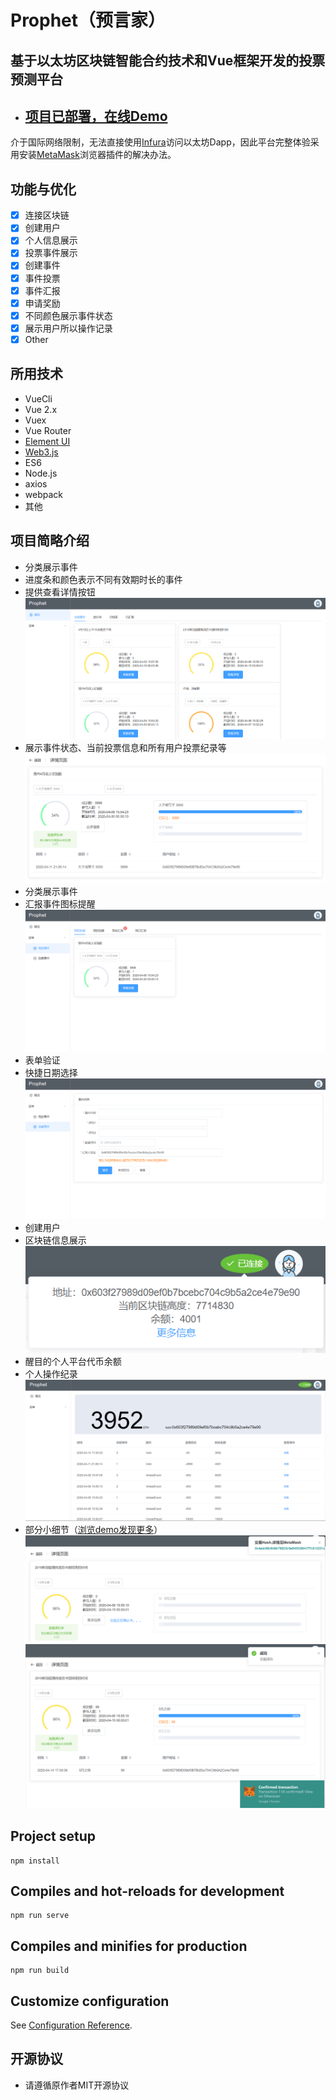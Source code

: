 # Prophet（预言家）
## 基于以太坊区块链智能合约技术和Vue框架开发的投票预测平台
- ## [项目已部署，在线Demo](https://t940783074.gitee.io/prophet)
介于国际网络限制，无法直接使用[Infura](https://infura.io/)访问以太坊Dapp，因此平台完整体验采用安装[MetaMask](https://metamask.io/)浏览器插件的解决办法。
## 功能与优化
- [x] 连接区块链
- [x] 创建用户
- [x] 个人信息展示
- [x] 投票事件展示
- [x] 创建事件
- [x] 事件投票
- [x] 事件汇报
- [x] 申请奖励
- [x] 不同颜色展示事件状态
- [x] 展示用户所以操作记录
- [x] Other

## 所用技术
- VueCli
- Vue 2.x
- Vuex
- Vue Router
- [Element UI](http://element.eleme.io/#/zh-CN)
- [Web3.js](https://github.com/ethereum/web3.js/)
- ES6
- Node.js
- axios
- webpack
- 其他

## 项目简略介绍
- 分类展示事件
- 进度条和颜色表示不同有效期时长的事件
- 提供查看详情按钮
![](img/概览.png)
- 展示事件状态、当前投票信息和所有用户投票纪录等
![](img/事件详情信息.png)
- 分类展示事件
- 汇报事件图标提醒
![](img/个人事件.png)
- 表单验证
- 快捷日期选择
![](img/创建事件.png)
- 创建用户
- 区块链信息展示
![](img/简略个人信息.png)
- 醒目的个人平台代币余额
- 个人操作纪录
![](img/个人详情信息.png)
- 部分小细节（[浏览demo发现更多](https://t940783074.gitee.io/prophet)）
![](img/交易.png)
![](img/交易1.png)


## Project setup
```
npm install
```

## Compiles and hot-reloads for development
```
npm run serve
```

## Compiles and minifies for production
```
npm run build
```

## Customize configuration
See [Configuration Reference](https://cli.vuejs.org/config/).

## 开源协议
- 请遵循原作者MIT开源协议
